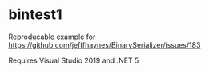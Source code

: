 ﻿# bintest1
Reproducable example for https://github.com/jefffhaynes/BinarySerializer/issues/183

Requires Visual Studio 2019 and .NET 5